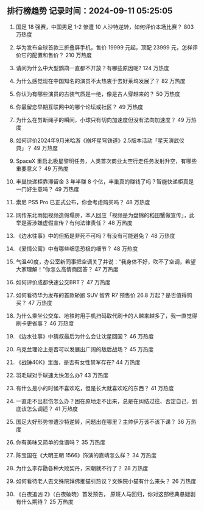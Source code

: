 
## 排行榜趋势 记录时间：2024-09-11 05:25:05
  
  1. 国足 18 强赛，中国男足 1-2 惨遭 10 人沙特逆转，如何评价本场比赛？ 803 万热度
    
  2. 华为发布全球首款三折叠屏手机，售价 19999 元起，顶配 23999 元，怎样评价它的配置和售价？ 210 万热度
    
  3. 请问为什么中大型鹦鹉一直都不开放？有哪些原因呢? 124 万热度
    
  4. 为什么感觉现在中国知名的演员不太热衷于去好莱坞发展了？ 82 万热度
    
  5. 你认为有哪些演员的古装气质是一绝，像是古人穿越来的？ 50 万热度
    
  6. 你最留恋早期互联网中的哪个论坛或社区？ 49 万热度
    
  7. 为什么在剪断绳子的瞬间，小球只有切向加速度但没有法向加速度？ 49 万热度
    
  8. 如何评价2024年9月米哈游《崩坏星穹铁道》2.5版本活动「星天演武仪典」？ 49 万热度
    
  9. SpaceX 重启北极星黎明任务，人类首次商业太空行走任务发射升空，有哪些重要意义？ 49 万热度
    
  10. 丰巢快递柜靠滞留金 3 年半赚 8 个亿，丰巢真的赚钱了吗？智能快递柜真是一门好生意吗？ 49 万热度
    
  11. 索尼 PS5 Pro 已正式公布，你会考虑购买吗？ 48 万热度
    
  12. 网传东北雨姐视频造假塌房，本人回应「视频是为盘锦的稻田蟹做宣传」，此举是否涉嫌虚假宣传？有何法律责任？ 48 万热度
    
  13. 《边水往事》中的但拓是非死不可吗？有没有可能避免？ 48 万热度
    
  14. 《爱情公寓》中有哪些细思恐极的细节？ 48 万热度
    
  15. 气温40度，办公室新同事把空调关了并说：“我身体不好，吹不了空调，希望大家理解！”你怎么高情商回答？ 47 万热度
    
  16. 如何评价成都快速公交BRT？ 47 万热度
    
  17. 如何看待华为发布的首款轿跑 SUV 智界 R7 预售价 26.8 万起？是否值得购买？ 47 万热度
    
  18. 为什么乘坐公交车、地铁时用手机扫码取代刷卡的人越来越多了，我一直觉得刷卡更省事？ 46 万热度
    
  19. 《边水往事》中猜叔最后为什么会让沈星回国？ 46 万热度
    
  20. 乌克兰理论上是否可以发展出广阔的敌后战场？ 45 万热度
    
  21. 《战锤40K》里面，是否有女性禁军存在? 44 万热度
    
  22. 羽毛球对手球速太快怎么办? 43 万热度
    
  23. 有什么是小的时候不喜欢吃，但是长大就喜欢吃的东西？ 41 万热度
    
  24. 一直走不出悲伤怎么办？困在原地走不出来，总是在纠结过往、否定自己，到底该怎么调适？ 41 万热度
    
  25. 国足大好形势惨遭沙特逆转，问题出在哪里？主帅伊万该不该下课？ 36 万热度
    
  26. 你有美味又简单的食谱吗？ 35 万热度
    
  27. 陈宝国在《大明王朝 1566》饰演的嘉靖怎么样？ 34 万热度
    
  28. 为什么李存勖各种大败契丹，宋朝就不行了？ 28 万热度
    
  29. 如何看待老人去文殊院拜佛推猫引热议？文殊院小猫有什么来头？ 26 万热度
    
  30. 《白夜追凶 2》（白夜破晓）首发预告， 原班人马回归，你对这部经典悬疑剧有什么期待？ 25 万热度
    